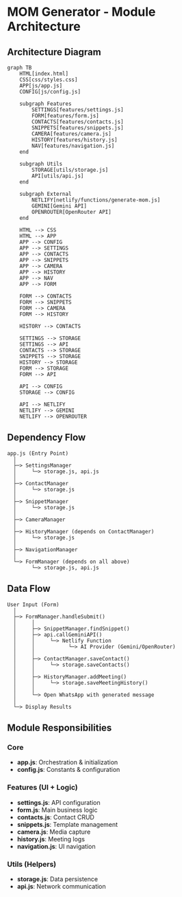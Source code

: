 # MOM Generator - Module Architecture

## Architecture Diagram

```mermaid
graph TB
    HTML[index.html]
    CSS[css/styles.css]
    APP[js/app.js]
    CONFIG[js/config.js]
    
    subgraph Features
        SETTINGS[features/settings.js]
        FORM[features/form.js]
        CONTACTS[features/contacts.js]
        SNIPPETS[features/snippets.js]
        CAMERA[features/camera.js]
        HISTORY[features/history.js]
        NAV[features/navigation.js]
    end
    
    subgraph Utils
        STORAGE[utils/storage.js]
        API[utils/api.js]
    end
    
    subgraph External
        NETLIFY[netlify/functions/generate-mom.js]
        GEMINI[Gemini API]
        OPENROUTER[OpenRouter API]
    end
    
    HTML --> CSS
    HTML --> APP
    APP --> CONFIG
    APP --> SETTINGS
    APP --> CONTACTS
    APP --> SNIPPETS
    APP --> CAMERA
    APP --> HISTORY
    APP --> NAV
    APP --> FORM
    
    FORM --> CONTACTS
    FORM --> SNIPPETS
    FORM --> CAMERA
    FORM --> HISTORY
    
    HISTORY --> CONTACTS
    
    SETTINGS --> STORAGE
    SETTINGS --> API
    CONTACTS --> STORAGE
    SNIPPETS --> STORAGE
    HISTORY --> STORAGE
    FORM --> STORAGE
    FORM --> API
    
    API --> CONFIG
    STORAGE --> CONFIG
    
    API --> NETLIFY
    NETLIFY --> GEMINI
    NETLIFY --> OPENROUTER
```

## Dependency Flow

```
app.js (Entry Point)
  │
  ├─> SettingsManager
  │     └─> storage.js, api.js
  │
  ├─> ContactManager
  │     └─> storage.js
  │
  ├─> SnippetManager
  │     └─> storage.js
  │
  ├─> CameraManager
  │
  ├─> HistoryManager (depends on ContactManager)
  │     └─> storage.js
  │
  ├─> NavigationManager
  │
  └─> FormManager (depends on all above)
        └─> storage.js, api.js
```

## Data Flow

```
User Input (Form)
  │
  ├─> FormManager.handleSubmit()
  │     │
  │     ├─> SnippetManager.findSnippet()
  │     ├─> api.callGeminiAPI()
  │     │     └─> Netlify Function
  │     │           └─> AI Provider (Gemini/OpenRouter)
  │     │
  │     ├─> ContactManager.saveContact()
  │     │     └─> storage.saveContacts()
  │     │
  │     ├─> HistoryManager.addMeeting()
  │     │     └─> storage.saveMeetingHistory()
  │     │
  │     └─> Open WhatsApp with generated message
  │
  └─> Display Results
```

## Module Responsibilities

### Core
- **app.js**: Orchestration & initialization
- **config.js**: Constants & configuration

### Features (UI + Logic)
- **settings.js**: API configuration
- **form.js**: Main business logic
- **contacts.js**: Contact CRUD
- **snippets.js**: Template management
- **camera.js**: Media capture
- **history.js**: Meeting logs
- **navigation.js**: UI navigation

### Utils (Helpers)
- **storage.js**: Data persistence
- **api.js**: Network communication
